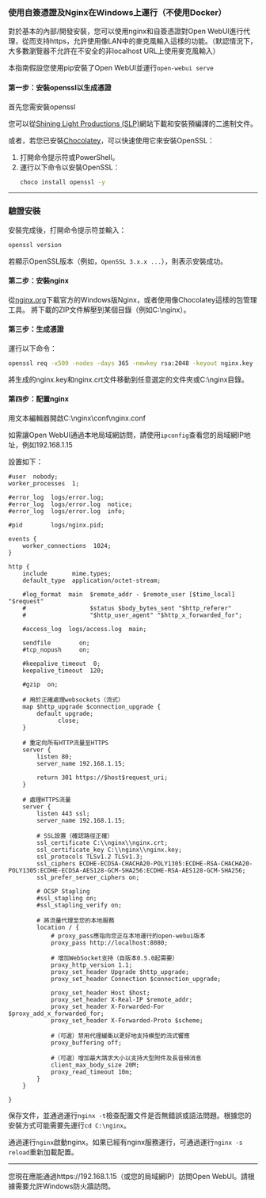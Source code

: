 ### 使用自簽憑證及Nginx在Windows上運行（不使用Docker）

對於基本的內部/開發安裝，您可以使用nginx和自簽憑證對Open WebUI進行代理，從而支持https，允許使用像LAN中的麥克風輸入這樣的功能。（默認情況下，大多數瀏覽器不允許在不安全的非localhost URL上使用麥克風輸入）

本指南假設您使用pip安裝了Open WebUI並運行`open-webui serve`

#### 第一步：安裝openssl以生成憑證

首先您需安裝openssl

您可以從[Shining Light Productions (SLP)](https://slproweb.com/)網站下載和安裝預編譯的二進制文件。

或者，若您已安裝[Chocolatey](https://chocolatey.org/)，可以快速使用它來安裝OpenSSL：

1. 打開命令提示符或PowerShell。
2. 運行以下命令以安裝OpenSSL：
   ```bash
   choco install openssl -y
   ```

---

### **驗證安裝**
安裝完成後，打開命令提示符並輸入：
```bash
openssl version
```
若顯示OpenSSL版本（例如，`OpenSSL 3.x.x ...`），則表示安裝成功。

#### 第二步：安裝nginx

從[nginx.org](https://nginx.org)下載官方的Windows版Nginx，或者使用像Chocolatey這樣的包管理工具。
 將下載的ZIP文件解壓到某個目錄（例如C:\nginx）。

#### 第三步：生成憑證

運行以下命令：

```bash
openssl req -x509 -nodes -days 365 -newkey rsa:2048 -keyout nginx.key -out nginx.crt
```

將生成的nginx.key和nginx.crt文件移動到任意選定的文件夾或C:\nginx目錄。

#### 第四步：配置nginx

用文本編輯器開啟C:\nginx\conf\nginx.conf

如需讓Open WebUI通過本地局域網訪問，請使用`ipconfig`查看您的局域網IP地址，例如192.168.1.15

設置如下：

```
#user  nobody;
worker_processes  1;

#error_log  logs/error.log;
#error_log  logs/error.log  notice;
#error_log  logs/error.log  info;

#pid        logs/nginx.pid;

events {
    worker_connections  1024;
}

http {
    include       mime.types;
    default_type  application/octet-stream;

    #log_format  main  $remote_addr - $remote_user [$time_local] "$request" 
    #                  $status $body_bytes_sent "$http_referer" 
    #                  "$http_user_agent" "$http_x_forwarded_for";

    #access_log  logs/access.log  main;

    sendfile        on;
    #tcp_nopush     on;

    #keepalive_timeout  0;
    keepalive_timeout  120;

    #gzip  on;

    # 用於正確處理websockets（流式）
    map $http_upgrade $connection_upgrade {
        default upgrade;
              close;
    }

    # 重定向所有HTTP流量至HTTPS
    server {
        listen 80;
        server_name 192.168.1.15;

        return 301 https://$host$request_uri;
    }

    # 處理HTTPS流量
    server {
        listen 443 ssl;
        server_name 192.168.1.15;

        # SSL設置（確認路徑正確）
        ssl_certificate C:\\nginx\\nginx.crt;
        ssl_certificate_key C:\\nginx\\nginx.key;
        ssl_protocols TLSv1.2 TLSv1.3;
        ssl_ciphers ECDHE-ECDSA-CHACHA20-POLY1305:ECDHE-RSA-CHACHA20-POLY1305:ECDHE-ECDSA-AES128-GCM-SHA256:ECDHE-RSA-AES128-GCM-SHA256;
        ssl_prefer_server_ciphers on;

        # OCSP Stapling
        #ssl_stapling on;
        #ssl_stapling_verify on;

        # 將流量代理至您的本地服務
        location / {
            # proxy_pass應指向您正在本地運行的open-webui版本
            proxy_pass http://localhost:8080;

            # 增加WebSocket支持（自版本0.5.0起需要）
            proxy_http_version 1.1;
            proxy_set_header Upgrade $http_upgrade;
            proxy_set_header Connection $connection_upgrade;

            proxy_set_header Host $host;
            proxy_set_header X-Real-IP $remote_addr;
            proxy_set_header X-Forwarded-For $proxy_add_x_forwarded_for;
            proxy_set_header X-Forwarded-Proto $scheme;

            #（可選）禁用代理緩衝以更好地支持模型的流式響應
            proxy_buffering off;

            #（可選）增加最大請求大小以支持大型附件及長音頻消息
            client_max_body_size 20M;
            proxy_read_timeout 10m;
        }
    }

}
```

保存文件，並通過運行`nginx -t`檢查配置文件是否無錯誤或語法問題。根據您的安裝方式可能需要先運行`cd C:\nginx`。

通過運行`nginx`啟動nginx。如果已經有nginx服務運行，可通過運行`nginx -s reload`重新加載配置。

---

您現在應能通過https://192.168.1.15（或您的局域網IP）訪問Open WebUI。請根據需要允許Windows防火牆訪問。
